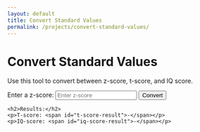 ```yaml
---
layout: default
title: Convert Standard Values
permalink: /projects/convert-standard-values/
---
```


<div id="converter-app">
    <h1>Convert Standard Values</h1>
    <p>Use this tool to convert between z-score, t-score, and IQ score.</p>
    <label for="input-score">Enter a z-score:</label>
    <input type="number" id="input-score" placeholder="Enter z-score">
    <button id="convert-button">Convert</button>

    <h2>Results:</h2>
    <p>T-score: <span id="t-score-result">-</span></p>
    <p>IQ-score: <span id="iq-score-result">-</span></p>
</div>

<script src="/assets/js/convert-standard-values.js"></script>

